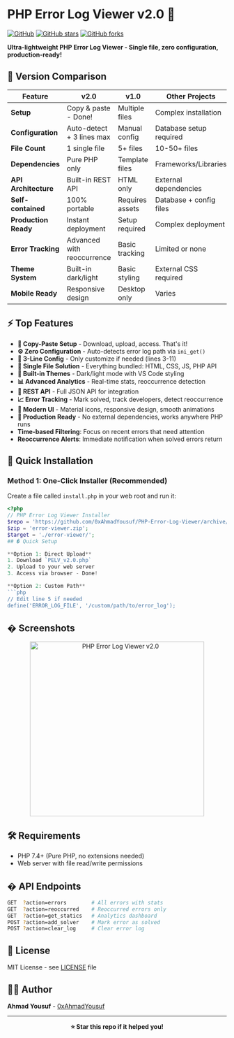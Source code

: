 # PHP Error Log Viewer v2.0 🐘

[![GitHub](https://img.shields.io/github/license/0xAhmadYousuf/PHP-Error-Log-Viewer)](https://github.com/0xAhmadYousuf/PHP-Error-Log-Viewer)
[![GitHub stars](https://img.shields.io/github/stars/0xAhmadYousuf/PHP-Error-Log-Viewer)](https://github.com/0xAhmadYousuf/PHP-Error-Log-Viewer/stargazers)
[![GitHub forks](https://img.shields.io/github/forks/0xAhmadYousuf/PHP-Error-Log-Viewer)](https://github.com/0xAhmadYousuf/PHP-Error-Log-Viewer/network)

**Ultra-lightweight PHP Error Log Viewer - Single file, zero configuration, production-ready!**

## 🚀 Version Comparison

| Feature | v2.0 | v1.0 | Other Projects |
|---------|------|------|----------------|
| **Setup** | Copy & paste - Done! | Multiple files | Complex installation |
| **Configuration** | Auto-detect + 3 lines max | Manual config | Database setup required |
| **File Count** | 1 single file | 5+ files | 10-50+ files |
| **Dependencies** | Pure PHP only | Template files | Frameworks/Libraries |
| **API Architecture** | Built-in REST API | HTML only | External dependencies |
| **Self-contained** | 100% portable | Requires assets | Database + config files |
| **Production Ready** | Instant deployment | Setup required | Complex deployment |
| **Error Tracking** | Advanced with reoccurrence | Basic tracking | Limited or none |
| **Theme System** | Built-in dark/light | Basic styling | External CSS required |
| **Mobile Ready** | Responsive design | Desktop only | Varies |

## ⚡ Top Features

- **🎯 Copy-Paste Setup** - Download, upload, access. That's it!
- **⚙️ Zero Configuration** - Auto-detects error log path via `ini_get()`
- **🔧 3-Line Config** - Only customize if needed (lines 3-11)
- **📱 Single File Solution** - Everything bundled: HTML, CSS, JS, PHP API
- **🌙 Built-in Themes** - Dark/light mode with VS Code styling
- **📊 Advanced Analytics** - Real-time stats, reoccurrence detection
- **🔄 REST API** - Full JSON API for integration
- **📈 Error Tracking** - Mark solved, track developers, detect reoccurrence
- **🎨 Modern UI** - Material icons, responsive design, smooth animations
- **🚀 Production Ready** - No external dependencies, works anywhere PHP runs
- **Time-based Filtering**: Focus on recent errors that need attention
- **Reoccurrence Alerts**: Immediate notification when solved errors return

## 🚀 Quick Installation

### Method 1: One-Click Installer (Recommended)

Create a file called `install.php` in your web root and run it:

```php
<?php
// PHP Error Log Viewer Installer
$repo = 'https://github.com/0xAhmadYousuf/PHP-Error-Log-Viewer/archive/refs/heads/main.zip';
$zip = 'error-viewer.zip';
$target = './error-viewer/';
## � Quick Setup

**Option 1: Direct Upload**
1. Download `PELV_v2.0.php`
2. Upload to your web server
3. Access via browser - Done!

**Option 2: Custom Path**
```php
// Edit line 5 if needed
define('ERROR_LOG_FILE', '/custom/path/to/error_log');
```

## � Screenshots

<p align="center">
  <img src="assets/Screenshot_001.png" alt="PHP Error Log Viewer v2.0" width="400"/>
</p>

## 🛠️ Requirements

- PHP 7.4+ (Pure PHP, no extensions needed)
- Web server with file read/write permissions

## � API Endpoints

```bash
GET  ?action=errors        # All errors with stats
GET  ?action=reoccurred    # Reoccurred errors only  
GET  ?action=get_statics   # Analytics dashboard
POST ?action=add_solver    # Mark error as solved
POST ?action=clear_log     # Clear error log
```

## 📝 License

MIT License - see [LICENSE](LICENSE) file

## 👨‍💻 Author

**Ahmad Yousuf** - [0xAhmadYousuf](https://github.com/0xAhmadYousuf)

---
<div align="center">
  <strong>⭐ Star this repo if it helped you!</strong>
</div>
